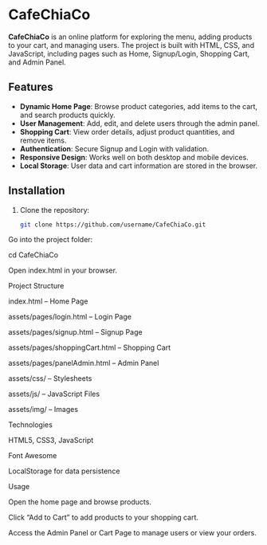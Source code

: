 # CafeChiaCo

**CafeChiaCo** is an online platform for exploring the menu, adding products to your cart, and managing users. The project is built with HTML, CSS, and JavaScript, including pages such as Home, Signup/Login, Shopping Cart, and Admin Panel.

## Features
- **Dynamic Home Page**: Browse product categories, add items to the cart, and search products quickly.  
- **User Management**: Add, edit, and delete users through the admin panel.  
- **Shopping Cart**: View order details, adjust product quantities, and remove items.  
- **Authentication**: Secure Signup and Login with validation.  
- **Responsive Design**: Works well on both desktop and mobile devices.  
- **Local Storage**: User data and cart information are stored in the browser.

## Installation
1. Clone the repository:
   ```bash
   git clone https://github.com/username/CafeChiaCo.git
Go into the project folder:

cd CafeChiaCo


Open index.html in your browser.

Project Structure

index.html – Home Page

assets/pages/login.html – Login Page

assets/pages/signup.html – Signup Page

assets/pages/shoppingCart.html – Shopping Cart

assets/pages/panelAdmin.html – Admin Panel

assets/css/ – Stylesheets

assets/js/ – JavaScript Files

assets/img/ – Images

Technologies

HTML5, CSS3, JavaScript

Font Awesome

LocalStorage for data persistence

Usage

Open the home page and browse products.

Click “Add to Cart” to add products to your shopping cart.

Access the Admin Panel or Cart Page to manage users or view your orders.
